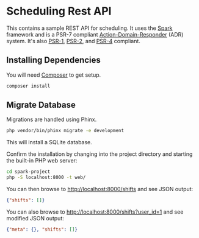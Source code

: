 # Scheduling Rest API

This contains a sample REST API for scheduling. It uses the [Spark](https://github.com/sparkphp/Spark)
framework and is a PSR-7 compliant [Action-Domain-Responder](https://github.com/pmjones/adr)
(ADR) system. It's also [PSR-1](http://www.php-fig.org/psr/psr-1/),
[PSR-2](http://www.php-fig.org/psr/psr-2/), and [PSR-4](http://www.php-fig.org/psr/psr-4/) compliant.

## Installing Dependencies

You will need [Composer](https://getcomposer.org) to get setup.

```bash
composer install
```

## Migrate Database

Migrations are handled using Phinx.

```bash
php vendor/bin/phinx migrate -e development
```

This will install a SQLite database.

Confirm the installation by changing into the project directory and starting the
built-in PHP web server:

```bash
cd spark-project
php -S localhost:8000 -t web/
```

You can then browse to <http://localhost:8000/shifts> and see JSON output:

```json
{"shifts": []}
```

You can also browse to <http://localhost:8000/shifts?user_id=1> and see modified JSON output:

```json
{"meta": {}, "shifts": []}
```

